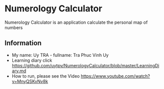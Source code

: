 # Numerology Calculator
Numerology Calculator is an application calculate the personal map of numbers
## Information
- My name: Uy TRA - fullname: Tra Phuc Vinh Uy
- Learning diary click <https://github.com/uytpv/NumerologyCalculator/blob/master/LearningDiary.md>
- How to run, please see the Video <https://www.youtube.com/watch?v=MnyQSKvNv8k>

